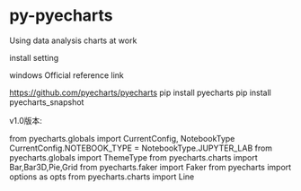 # py-pyecharts
Using data analysis charts at work

install setting


windows 
Official reference link

https://github.com/pyecharts/pyecharts
pip install pyecharts
pip install pyecharts_snapshot

v1.0版本:

from pyecharts.globals import CurrentConfig, NotebookType
CurrentConfig.NOTEBOOK_TYPE = NotebookType.JUPYTER_LAB
from pyecharts.globals import ThemeType
from pyecharts.charts import Bar,Bar3D,Pie,Grid
from pyecharts.faker import Faker
from pyecharts import options as opts
from pyecharts.charts import  Line

